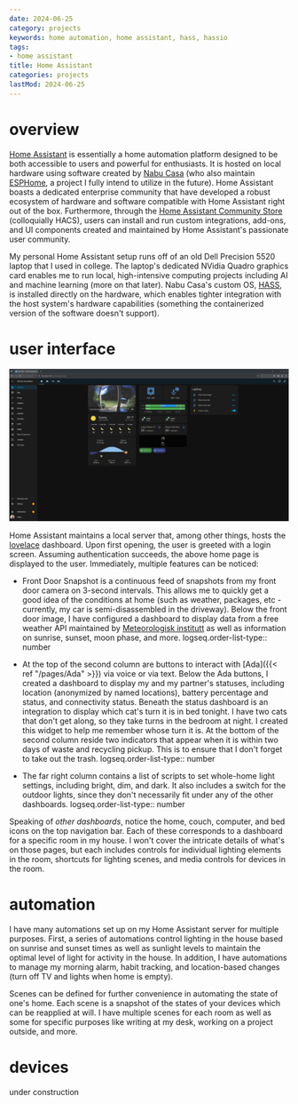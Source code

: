 ```yaml
---
date: 2024-06-25
category: projects
keywords: home automation, home assistant, hass, hassio
tags:
- home assistant
title: Home Assistant
categories: projects
lastMod: 2024-06-25
---
```

# overview

[Home Assistant](https://www.home-assistant.io/) is essentially a home automation platform designed to be both accessible to users and powerful for enthusiasts. It is hosted on local hardware using software created by [Nabu Casa](https://www.nabucasa.com/) (who also maintain [ESPHome](https://esphome.io/index.html), a project I fully intend to utilize in the future). Home Assistant boasts a dedicated enterprise community that have developed a robust ecosystem of hardware and software compatible with Home Assistant right out of the box. Furthermore, through the [Home Assistant Community Store](https://hacs.xyz/) (colloquially HACS), users can install and run custom integrations, add-ons, and UI components created and maintained by Home Assistant's passionate user community.

My personal Home Assistant setup runs off of an old Dell Precision 5520 laptop that I used in college. The laptop's dedicated NVidia Quadro graphics card enables me to run local, high-intensive computing projects including AI and machine learning (more on that later). Nabu Casa's custom OS, [HASS](https://www.home-assistant.io/getting-started), is installed directly on the hardware, which enables tighter integration with the host system's hardware capabilities (something the containerized version of the software doesn't support).

# user interface

![image.png](/assets/image_1719365222919_0.png)

Home Assistant maintains a local server that, among other things, hosts the [lovelace](https://www.home-assistant.io/blog/2019/01/23/lovelace-released/) dashboard. Upon first opening, the user is greeted with a login screen. Assuming authentication succeeds, the above home page is displayed to the user. Immediately, multiple features can be noticed:

  + Front Door Snapshot is a continuous feed of snapshots from my front door camera on 3-second intervals. This allows me to quickly get a good idea of the conditions at home (such as weather, packages, etc - currently, my car is semi-disassembled in the driveway). Below the front door image, I have configured a dashboard to display data from a free weather API maintained by [Meteorologisk institutt](https://www.met.no/) as well as information on sunrise, sunset, moon phase, and more.
logseq.order-list-type:: number

  + At the top of the second column are buttons to interact with [Ada]({{< ref "/pages/Ada" >}}) via voice or via text. Below the Ada buttons, I created a dashboard to display my and my partner's statuses, including location (anonymized by named locations), battery percentage and status, and connectivity status. Beneath the status dashboard is an integration to display which cat's turn it is in bed tonight. I have two cats that don't get along, so they take turns in the bedroom at night. I created this widget to help me remember whose turn it is. At the bottom of the second column reside two indicators that appear when it is within two days of waste and recycling pickup. This is to ensure that I don't forget to take out the trash.
logseq.order-list-type:: number

  + The far right column contains a list of scripts to set whole-home light settings, including bright, dim, and dark. It also includes a switch for the outdoor lights, since they don't necessarily fit under any of the other dashboards.
logseq.order-list-type:: number

Speaking of *other dashboards*, notice the home, couch, computer, and bed icons on the top navigation bar. Each of these corresponds to a dashboard for a specific room in my house. I won't cover the intricate details of what's on those pages, but each includes controls for individual lighting elements in the room, shortcuts for lighting scenes, and media controls for devices in the room.

# automation

I have many automations set up on my Home Assistant server for multiple purposes. First, a series of automations control lighting in the house based on sunrise and sunset times as well as sunlight levels to maintain the optimal level of light for activity in the house. In addition, I have automations to manage my morning alarm, habit tracking, and location-based changes (turn off TV and lights when home is empty).

Scenes can be defined for further convenience in automating the state of one's home. Each scene is a snapshot of the states of your devices which can be reapplied at will. I have multiple scenes for each room as well as some for specific purposes like writing at my desk, working on a project outside, and more.

# devices

under construction
